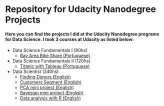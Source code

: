 # Repository for Udacity Nanodegree Projects

#### Here you can find the projects I did at the Udacity Nanodegree programs for Data Science. I took 3 courses at Udacity as listed below:

- Data Science Fundamentals I (80hs)
  - [Bay Area Bike Share (Portuguese)](https://github.com/rodrigomaruyama/data_science/blob/master/data_science_projects/bay_area_bike_share_fdsc1.ipynb)
- Data Science Fundamentals II (120hs)
  - [Titanic with Tableau (Portuguese)](https://github.com/rodrigomaruyama/data_science/blob/master/data_science_projects/titanic_tableau_fdsc2.ipynb)
- Data Scientist (240hs)
  - [Finding Donors (English)](https://github.com/rodrigomaruyama/data_science/blob/master/data_science_projects/finding_donors_dsnd.ipynb)
  - [Customers Segment (English)](https://github.com/rodrigomaruyama/data_science/blob/master/data_science_projects/customer_segments_dsnd.ipynb)
  - [PCA mini project (English)](https://github.com/rodrigomaruyama/data_science/blob/master/data_science_projects/pca_mini_project_dsnd.ipynb)
  - [Bayesian mini project (English)](https://github.com/rodrigomaruyama/data_science/blob/master/data_science_projects/Bayesian_Inference_dsnd.ipynb)
  - [Data analysis with R (English)](https://github.com/rodrigomaruyama/data_science/blob/master/data_science_projects/final_r_project.rmd)


